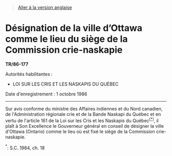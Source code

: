 > [Aller à la version anglaise](/en/Regulations/Statutory%20Instruments/86/177.md)

# Désignation de la ville d’Ottawa comme le lieu du siège de la Commission crie-naskapie

**TR/86-177**

Autorités habilitantes : 
- LOI SUR LES CRIS ET LES NASKAPIS DU QUÉBEC

Date d'enregistrement : 1 octobre 1986

----------

Sur avis conforme du ministre des Affaires indiennes et du Nord canadien, de l'Administration régionale crie et de la Bande Naskapi du Québec et en vertu de l'article 161 de la Loi sur les Cris et les Naskapis du Québec<sup><a href='#footnote1_f'>[*]</a></sup>, il plaît à Son Excellence le Gouverneur général en conseil de désigner la ville d'Ottawa (Ontario) comme le lieu où est fixé le siège de la Commission crie-naskapie.



<a name='footnote1_f'><sup>*</sup></a>: S.C. 1984, ch. 18<br />


